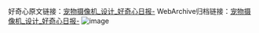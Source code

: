 好奇心原文链接：[宠物摄像机_设计_好奇心日报-](https://www.qdaily.com/articles/3035.html)
WebArchive归档链接：[宠物摄像机_设计_好奇心日报-](http://web.archive.org/web/20190623151436/https://www.qdaily.com/articles/3035.html)
![image](http://ww3.sinaimg.cn/large/007d5XDply1g3v6j7ah6vj30u02yw1c5)